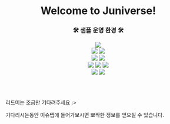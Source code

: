 # <div align=center>Welcome to Juniverse!
  
  ### <div align=center> 🛠️ 샘플 운영 환경 🛠️
  
<div align=center><img src="https://img.shields.io/badge/Docker 20.10.17-FFFFFF?style=flat&logo=Docker&logoColor=2496ED"/>
  
<div align=center><img src="https://img.shields.io/badge/Python 3.10-FFFFFF?style=flat&logo=Python&logoColor=3776AB"/> <img src="https://img.shields.io/badge/FastAPI 0.79.0-FFFFFF?style=flat&logo=FastAPI&logoColor=009688"/>
  
<div align=center><img src="https://img.shields.io/badge/Redis 7.0-FFFFFF?style=flat&logo=Redis&logoColor=DC382D"/> <img src="https://img.shields.io/badge/Mariadb 10.8-FFFFFF?style=flat&logo=MariaDB&logoColor=003545"/>
  
<div align=center><img src="https://img.shields.io/badge/NGINX-FFFFFF?style=flat&logo=NGINX&logoColor=009639"/> <img src="https://img.shields.io/badge/Gunicorn-FFFFFF?style=flat&logo=Gunicorn&logoColor=499848"/> <img src="https://img.shields.io/badge/Uvicorn-FFFFFF?style=flat&logo=Gunicorn&logoColor=499848"/>
  
<div align=center><img src="https://img.shields.io/badge/Ubuntu 20.04-FFFFFF?style=flat&logo=Ubuntu&logoColor=E95420"/> <img src="https://img.shields.io/badge/Oracle Free Tier-FFFFFF?style=flat&logo=Oracle&logoColor=F80000"/>

</div>
</div>
</div>
</div>
</div>
</div>



<br><br/>
  
리드미는 조금만 기다려주세요 :>

기다리시는동안 이슈탭에 들어가보시면 뽀짝한 정보를 얻으실 수 있습니다.
